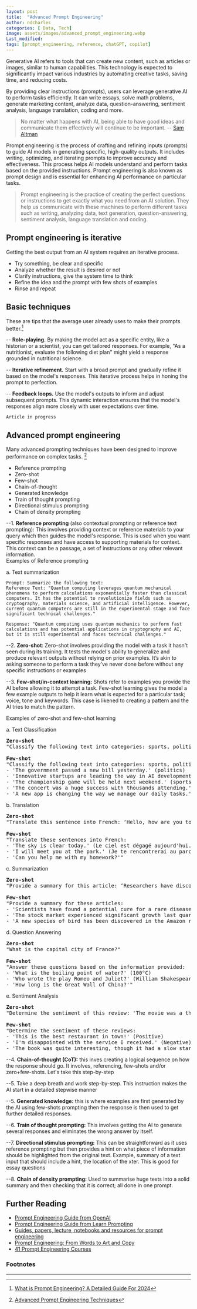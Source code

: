 ```yaml
---
layout: post
title:  "Advanced Prompt Engineering"
author: ndcharles
categories: [ Data, Tech]
image: assets/images/advanced_prompt_engineering.webp
Last_modified: 
tags: [prompt_engineering, reference, chatGPT, copilot]
---
```

Generative AI refers to tools that can create new content, such as articles or images, similar to human capabilities. This technology is expected to significantly impact various industries by automating creative tasks, saving time, and reducing costs.

By providing clear instructions (prompts), users can leverage generative AI to perform tasks efficiently. It can write essays, solve math problems, generate marketing content, analyze data, question-answering, sentiment analysis, language translation, coding and more.

> No matter what happens with AI, being able to have good ideas and communicate them effectively will continue to be important. -- [Sam Altman](https://www.saxifrage.xyz/post/prompt-engineering)

Prompt engineering is the process of crafting and refining inputs (prompts) to guide AI models in generating specific, high-quality outputs. It includes writing, optimizing, and iterating prompts to improve accuracy and effectiveness. This process helps AI models understand and perform tasks based on the provided instructions. Prompt engineering is also known as prompt design and is essential for enhancing AI performance on particular tasks.

> Prompt engineering is the practice of creating the perfect questions or instructions to get exactly what you need from an AI solution. They help us communicate with these machines to perform different tasks such as writing, analyzing data, text generation, question-answering, sentiment analysis, language translation and coding.

## Prompt engineering is iterative
Getting the best output from an AI system requires an iterative process.
- Try something, be clear and specific
- Analyze whether the result is desired or not
- Clarify instructions, give the system time to think
- Refine the idea and the prompt with few shots of examples
- Rinse and repeat

## Basic techniques 
These are tips that the average user already uses to make their prompts better.[^1]

-- **Role-playing.** By making the model act as a specific entity, like a historian or a scientist, you can get tailored responses. For example, "As a nutritionist, evaluate the following diet plan" might yield a response grounded in nutritional science.

-- **Iterative refinement.** Start with a broad prompt and gradually refine it based on the model's responses. This iterative process helps in honing the prompt to perfection.

-- **Feedback loops.** Use the model's outputs to inform and adjust subsequent prompts. This dynamic interaction ensures that the model's responses align more closely with user expectations over time.

```
Article in progress
```

## Advanced prompt engineering
Many advanced prompting techniques have been designed to improve performance on complex tasks. [^2]
- Reference prompting
- Zero-shot 
- Few-shot 
- Chain-of-thought
- Generated knowledge
- Train of thought prompting
- Directional stimulus prompting
- Chain of density prompting

--1. **Reference prompting** (also contextual prompting or reference text prompting): This involves providing context or reference materials to your query which then guides the model's response. This is used when you want specific responses and have access to supporting materials for context. This context can be a passage, a set of instructions or any other relevant information.<br>
Examples of Reference prompting 

a. Text summarization

```
Prompt: Summarize the following text:
Reference Text: "Quantum computing leverages quantum mechanical phenomena to perform calculations exponentially faster than classical computers. It has the potential to revolutionize fields such as cryptography, materials science, and artificial intelligence. However, current quantum computers are still in the experimental stage and face significant technical challenges."
```

```
Response: "Quantum computing uses quantum mechanics to perform fast calculations and has potential applications in cryptography and AI, but it is still experimental and faces technical challenges."
```

--2. **Zero-shot**: Zero-shot involves providing the model with a task it hasn't seen during its training. It tests the model's ability to generalize and produce relevant outputs without relying on prior examples. It’s akin to asking someone to perform a task they’ve never done before without any specific instructions or examples

--3. **Few-shot/in-context learning:** Shots refer to examples you provide the AI before allowing it to attempt a task. Few-shot learning gives the model a few example outputs to help it learn what is expected for a particular task; voice, tone and keywords. This case is likened to creating a pattern and the AI tries to match the pattern.

Examples of zero-shot and few-shot learning 

a. Text Classification 

<pre>
<b>Zero-shot</b>
"Classify the following text into categories: sports, politics, technology, or entertainment: 'The team secured a victory in the final seconds.'"

<b>Few-shot</b>
"Classify the following text into categories: sports, politics, technology, or entertainment: 
- 'The government passed a new bill yesterday.' (politics)
- 'Innovative startups are leading the way in AI development.' (technology)
- 'The championship game will be held next weekend.' (sports)
- 'The concert was a huge success with thousands attending.' (entertainment)
- 'A new app is changing the way we manage our daily tasks.'"
</pre>

b. Translation

<pre>
<b>Zero-shot</b>
"Translate this sentence into French: ‘Hello, how are you today?’"

<b>Few-shot</b>
"Translate these sentences into French:
- 'The sky is clear today.' (Le ciel est dégagé aujourd'hui.)
- 'I will meet you at the park.' (Je te rencontrerai au parc.)
- 'Can you help me with my homework?'"
</pre>

c. Summarization

<pre>
<b>Zero-shot</b>
"Provide a summary for this article: ‘Researchers have discovered a new method to recycle plastics.'"

<b>Few-shot</b>
"Provide a summary for these articles:
- 'Scientists have found a potential cure for a rare disease.' (Researchers may have discovered a treatment for a rare illness.)
- 'The stock market experienced significant growth last quarter.' (The financial market saw considerable gains in the previous quarter.)
- 'A new species of bird has been discovered in the Amazon rainforest.'"
</pre>

d. Question Answering

<pre>
<b>Zero-shot</b>
"What is the capital city of France?"

<b>Few-shot</b>
"Answer these questions based on the information provided:
- 'What is the boiling point of water?' (100°C)
- 'Who wrote the play Romeo and Juliet?' (William Shakespeare)
- 'How long is the Great Wall of China?'"
</pre>

e. Sentiment Analysis

<pre>
<b>Zero-shot</b>
"Determine the sentiment of this review: 'The movie was a thrilling adventure from start to finish.'"

<b>Few-shot</b>
"Determine the sentiment of these reviews:
- 'This is the best restaurant in town!' (Positive)
- 'I'm disappointed with the service I received.' (Negative)
- 'The book was quite interesting, though it had a slow start.'"
</pre>

--4. **Chain-of-thought (CoT):** this inves creating a logical sequence on how the response should go. It involves, referencing, few-shots and/or zero+few-shots. Let's take this step-by-step

--5. Take a deep breath and work step-by-step. This instruction makes the AI start in a detailed stepwise manner

--5. **Generated knowledge:** this is where examples are first generated by the AI using few-shots prompting then the response is then used to get further detailed responses.

--6. **Train of thought prompting:** This involves getting the AI to generate several responses and eliminates the wrong answer by itself.

--7. **Directional stimulus prompting:** This can be straightforward as it uses reference prompting but then provides a hint on what piece of information should be highlighted from the original text. Example, summary of a text input that should include a hint, the location of the xter. This is good for essay questions 

--8. **Chain of density prompting:** Used to summarise huge texts into a solid summary and then checking that it is correct; all done in one prompt.

[^1]: [What is Prompt Engineering? A Detailed Guide For 2024](https://www.datacamp.com/blog/what-is-prompt-engineering-the-future-of-ai-communication)
[^2]: [Advanced Prompt Engineering Techniques](https://www.linkedin.com/learning/advanced-prompt-engineering-techniques/prompting-to-make-ai-systems-more-useful)

## Further Reading
- [Prompt Engineering Guide from OpenAI](https://platform.openai.com/docs/guides/prompt-engineering/six-strategies-for-getting-better-results)
- [Prompt Engineering Guide from Learn Prompting](https://learnprompting.org/docs/intro)
- [Guides, papers, lecture, notebooks and resources for prompt engineering](https://github.com/dair-ai/Prompt-Engineering-Guide)
- [Prompt Engineering: From Words to Art and Copy](https://www.saxifrage.xyz/post/prompt-engineering)
- [41 Prompt Engineering Courses](https://app.vexpower.com/paths/prompt-engineer/)

### Footnotes
---